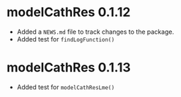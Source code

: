 # modelCathRes 0.1.12

-   Added a `NEWS.md` file to track changes to the package.
-   Added test for `findLogFunction()`

# modelCathRes 0.1.13

-   Added test for `modelCathResLme()`
